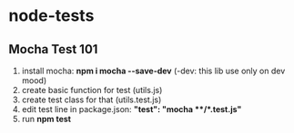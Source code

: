 # node-tests

<h2>Mocha Test 101</h2>

<ol>
	<li>install mocha: <strong>npm i mocha --save-dev</strong> (-dev: this lib use only on dev mood)</li>
	<li>create basic function for test (utils.js)</li>
	<li>create test class for that (utils.test.js)</li>
	<li>edit test line in package.json: <strong>"test": "mocha **/*.test.js"</strong> </li>
	<li>run <strong>npm test</strong></li>
</ol>
